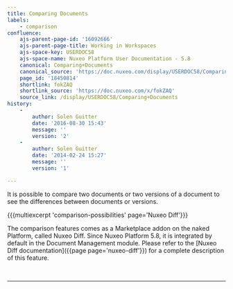 ```yaml
---
title: Comparing Documents
labels:
    - comparison
confluence:
    ajs-parent-page-id: '16092666'
    ajs-parent-page-title: Working in Workspaces
    ajs-space-key: USERDOC58
    ajs-space-name: Nuxeo Platform User Documentation - 5.8
    canonical: Comparing+Documents
    canonical_source: 'https://doc.nuxeo.com/display/USERDOC58/Comparing+Documents'
    page_id: '18450814'
    shortlink: fokZAQ
    shortlink_source: 'https://doc.nuxeo.com/x/fokZAQ'
    source_link: /display/USERDOC58/Comparing+Documents
history:
    - 
        author: Solen Guitter
        date: '2016-08-30 15:43'
        message: ''
        version: '2'
    - 
        author: Solen Guitter
        date: '2014-02-24 15:27'
        message: ''
        version: '1'

---
```

It is possible to compare two documents or two versions of a document to see the differences between documents or versions.

{{{multiexcerpt 'comparison-possibilities' page='Nuxeo Diff'}}}

The comparison features comes as a Marketplace addon on the naked Platform, called Nuxeo Diff. Since Nuxeo Platform 5.8, it is integrated by default in the Document Management module. Please refer to the [Nuxeo Diff documentation]({{page page='nuxeo-diff'}}) for a complete description of this feature.

&nbsp;

* * *